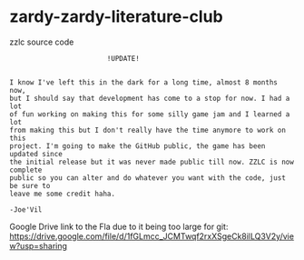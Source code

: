 # zardy-zardy-literature-club
zzlc source code

                            !UPDATE!

~~~~~~~~~~~~~~~~~~~~~~~~~~~~~~~~~~~~~~~~~~~~~~~~~~~~~~~~~~~~~~~

I know I've left this in the dark for a long time, almost 8 months now,
but I should say that development has come to a stop for now. I had a lot
of fun working on making this for some silly game jam and I learned a lot 
from making this but I don't really have the time anymore to work on this 
project. I'm going to make the GitHub public, the game has been updated since 
the initial release but it was never made public till now. ZZLC is now complete 
public so you can alter and do whatever you want with the code, just be sure to
leave me some credit haha. 

-Joe'Vil

~~~~~~~~~~~~~~~~~~~~~~~~~~~~~~~~~~~~~~~~~~~~~~~~~~~~~~~~~~~~~~~

Google Drive link to the Fla due to it being too large for git:
https://drive.google.com/file/d/1fGLmcc_JCMTwqf2rxXSgeCk8ilLQ3V2y/view?usp=sharing
